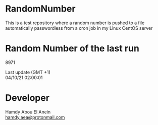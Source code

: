 # RandomNumber    
This is a test repository where a random number is pushed to a file automatically passwordless from a cron job in my Linux CentOS server    
# Random Number of the last run   
8971
      
Last update (GMT +1)    
04/10/21 02:00:01
# Developer    
Hamdy Abou El Anein   
hamdy.aea@protonmail.com
